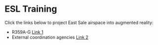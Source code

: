 # ESL Training
 
Click the links below to project East Sale airspace into augmented reality:
<ul>
 <li>R359A-G <a href="https://atcrox.github.io/ESLtraining.github.io/R359">Link 1</a></li>
 
 <li>External coordination agencies <a href="https://atcrox.github.io/ESLtraining.github.io/Sectors">Link 2</a></li>
